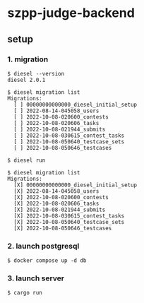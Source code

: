 # szpp-judge-backend

## setup

### 1. migration

```shell
$ diesel --version
diesel 2.0.1

$ diesel migration list
Migrations:
  [ ] 00000000000000_diesel_initial_setup
  [ ] 2022-08-14-045058_users
  [ ] 2022-10-08-020600_contests
  [ ] 2022-10-08-020606_tasks
  [ ] 2022-10-08-021944_submits
  [ ] 2022-10-08-030615_contest_tasks
  [ ] 2022-10-08-050640_testcase_sets
  [ ] 2022-10-08-050646_testcases

$ diesel run

$ diesel migration list
Migrations:
  [X] 00000000000000_diesel_initial_setup
  [X] 2022-08-14-045058_users
  [X] 2022-10-08-020600_contests
  [X] 2022-10-08-020606_tasks
  [X] 2022-10-08-021944_submits
  [X] 2022-10-08-030615_contest_tasks
  [X] 2022-10-08-050640_testcase_sets
  [X] 2022-10-08-050646_testcases
```

### 2. launch postgresql

```shell
$ docker compose up -d db
```

### 3. launch server

```shell
$ cargo run
```
